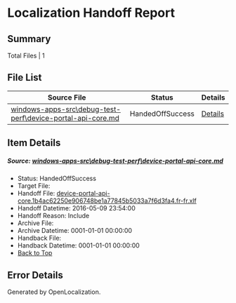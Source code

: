 # <a name='report-top'></a> Localization Handoff Report

## Summary
 Total Files | 1

## File List
 Source File | Status | Details 
 ----------- | ------ | ------- 
 [windows-apps-src\debug-test-perf\device-portal-api-core.md](https://github.com/Microsoft/windows-apps/blob/984877ae27c189ecea299bc2ba3e4ac8879220d3/windows-apps-src/debug-test-perf/device-portal-api-core.md) | HandedOffSuccess | [Details](#f79501f7852ba276d472efcaa25803a1b8af93ec1910)

## Item Details
##### <a name='f79501f7852ba276d472efcaa25803a1b8af93ec1910'></a> Source: [windows-apps-src\debug-test-perf\device-portal-api-core.md](https://github.com/Microsoft/windows-apps/blob/984877ae27c189ecea299bc2ba3e4ac8879220d3/windows-apps-src/debug-test-perf/device-portal-api-core.md)
* Status: HandedOffSuccess
* Target File: 
* Handoff File: [device-portal-api-core.1b4ac62250e906748be1a77845b5033a7f6d3fa4.fr-fr.xlf](https://github.com/Microsoft/WDG.handoff/blob/aa2213539e64d2d01770bbe414879ef7f5e55574/ol-handoff/Microsoft/windows-apps.fr-fr/master/device-portal-api-core.1b4ac62250e906748be1a77845b5033a7f6d3fa4.fr-fr.xlf)
* Handoff Datetime: 2016-05-09 23:54:00
* Handoff Reason: Include
* Archive File: 
* Archive Datetime: 0001-01-01 00:00:00
* Handback File: 
* Handback Datetime: 0001-01-01 00:00:00
* [Back to Top](#report-top)


## Error Details

Generated by OpenLocalization.
